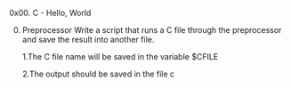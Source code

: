 0x00. C - Hello, World

0. Preprocessor
Write a script that runs a C file through the preprocessor and save the result into another file.
	
	1.The C file name will be saved in the variable $CFILE

	2.The output should be saved in the file c
